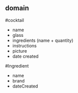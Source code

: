 ## domain

#cocktail
- name
- glass
- ingredients (name + quantity)
- instructions
- picture
- date created


#Ingredient
- name
- brand
- dateCreated









